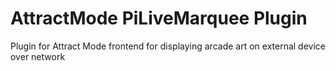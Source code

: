# AttractMode PiLiveMarquee Plugin
 Plugin for Attract Mode frontend for displaying arcade art on external device over network
